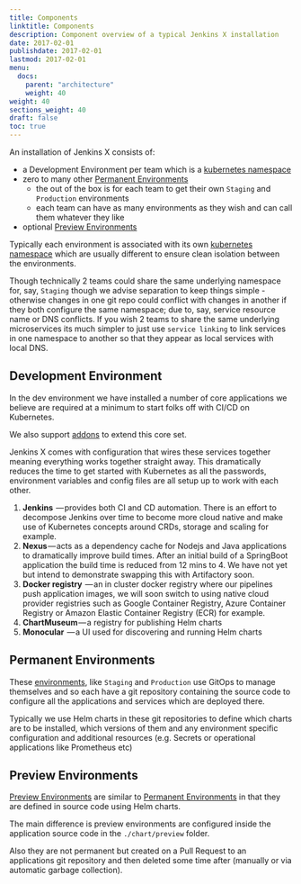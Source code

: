 ```yaml
---
title: Components
linktitle: Components
description: Component overview of a typical Jenkins X installation
date: 2017-02-01
publishdate: 2017-02-01
lastmod: 2017-02-01
menu:
  docs:
    parent: "architecture"
    weight: 40
weight: 40
sections_weight: 40
draft: false
toc: true
---
```


An installation of Jenkins X consists of:

* a Development Environment per team which is a [kubernetes namespace](https://kubernetes.io/docs/concepts/overview/working-with-objects/namespaces/)
* zero to many other [Permanent Environments](/about/features/#environments) 
  * the out of the box is for each team to get their own `Staging` and `Production` environments
  * each team can have as many environments as they wish and can call them whatever they like 
* optional [Preview Environments](/about/features/#preview-environments) 

Typically each environment is associated with its own [kubernetes namespace](https://kubernetes.io/docs/concepts/overview/working-with-objects/namespaces/) which are usually different to ensure clean isolation between the environments. 

Though technically 2 teams could share the same underlying namespace for, say, `Staging` though we advise separation to keep things simple - otherwise changes in one git repo could conflict with changes in another if they both configure the same namespace; due to, say, service resource name or DNS conflicts. If you wish 2 teams to share the same underlying microservices its much simpler to just use `service linking` to link services in one namespace to another so that they appear as local services with local DNS.

## Development Environment

In the dev environment we have installed a number of core applications we believe are required at a minimum to start folks off with CI/CD on Kubernetes. 

We also support [addons](/about/features/#applications) to extend this core set. 

Jenkins X comes with configuration that wires these services together meaning everything works together straight away. This dramatically reduces the time to get started with Kubernetes as all the passwords, environment variables and config files are all setup up to work with each other.

1. __Jenkins__  — provides both CI and CD automation. There is an effort to decompose Jenkins over time to become more cloud native and make use of Kubernetes concepts around CRDs, storage and scaling for example.
2. __Nexus__ — acts as a dependency cache for Nodejs and Java applications to dramatically improve build times. After an initial build of a SpringBoot application the build time is reduced from 12 mins to 4. We have not yet but intend to demonstrate swapping this with Artifactory soon.
3. __Docker registry__  — an in cluster docker registry where our pipelines push application images, we will soon switch to using native cloud provider registries such as Google Container Registry, Azure Container Registry or Amazon Elastic Container Registry (ECR) for example.
4. __ChartMuseum__ — a registry for publishing Helm charts
5. __Monocular__  — a UI used for discovering and running Helm charts

## Permanent Environments

These [environments](/about/features/#environments), like `Staging` and `Production` use GitOps to manage themselves and so each have a git repository containing the source code to configure all the applications and services which are deployed there.

Typically we use Helm charts in these git repositories to define which charts are to be installed, which versions of them and any environment specific configuration and additional resources (e.g. Secrets or operational applications like Prometheus etc)

## Preview Environments

[Preview Environments](/about/features/#preview-environments) are similar to [Permanent Environments](/about/features/#environments) in that they are defined in source code using Helm charts.

The main difference is preview environments are configured inside the application source code in the `./chart/preview` folder.

Also they are not permanent but created on a Pull Request to an applications git repository and then deleted some time after (manually or via automatic garbage collection).
